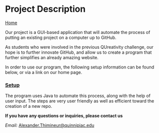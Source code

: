 # Project Description

[Home](./)

Our project is a GUI-based application that will automate the process of putting
an existing project on a computer up to GitHub.

As students who were involved in the previous QUreativity challenge, our hope is to further innovate GitHub,
and allow us to create a program that further simplifies an already amazing website.

In order to use our program, the following setup information can be found below, or via a link on our home page.

### [Setup](https://aidenrosen.github.io/HelpMicrosoft/setup)

The program uses Java to automate this process, along with the help of user input. The steps
are very user friendly as well as efficient toward the creation of a new repo.

**If you have any questions or inquiries, please contact us**

*Email:* Alexander.Thimineur@quinnipiac.edu
